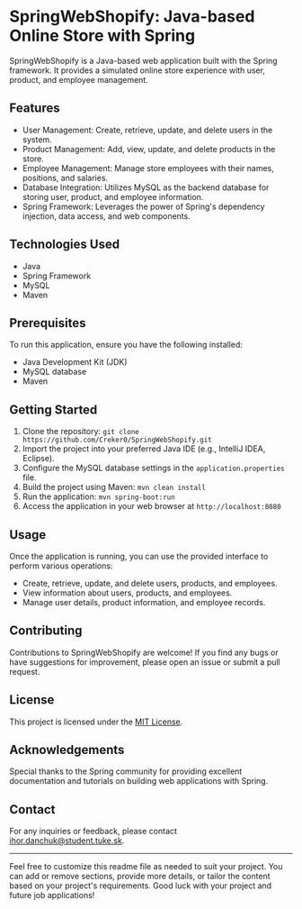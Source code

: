 # SpringWebShopify: Java-based Online Store with Spring

SpringWebShopify is a Java-based web application built with the Spring framework. It provides a simulated online store experience with user, product, and employee management.

## Features

- User Management: Create, retrieve, update, and delete users in the system.
- Product Management: Add, view, update, and delete products in the store.
- Employee Management: Manage store employees with their names, positions, and salaries.
- Database Integration: Utilizes MySQL as the backend database for storing user, product, and employee information.
- Spring Framework: Leverages the power of Spring's dependency injection, data access, and web components.

## Technologies Used

- Java
- Spring Framework
- MySQL
- Maven

## Prerequisites

To run this application, ensure you have the following installed:

- Java Development Kit (JDK)
- MySQL database
- Maven

## Getting Started

1. Clone the repository: `git clone https://github.com/Creker0/SpringWebShopify.git`
2. Import the project into your preferred Java IDE (e.g., IntelliJ IDEA, Eclipse).
3. Configure the MySQL database settings in the `application.properties` file.
4. Build the project using Maven: `mvn clean install`
5. Run the application: `mvn spring-boot:run`
6. Access the application in your web browser at `http://localhost:8080`

## Usage

Once the application is running, you can use the provided interface to perform various operations:

- Create, retrieve, update, and delete users, products, and employees.
- View information about users, products, and employees.
- Manage user details, product information, and employee records.

## Contributing

Contributions to SpringWebShopify are welcome! If you find any bugs or have suggestions for improvement, please open an issue or submit a pull request.

## License

This project is licensed under the [MIT License](LICENSE).

## Acknowledgements

Special thanks to the Spring community for providing excellent documentation and tutorials on building web applications with Spring.

## Contact

For any inquiries or feedback, please contact [ihor.danchuk@student.tuke.sk](mailto:ihor.danchuk@student.tuke.sk).

---

Feel free to customize this readme file as needed to suit your project. You can add or remove sections, provide more details, or tailor the content based on your project's requirements. Good luck with your project and future job applications!
